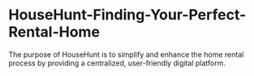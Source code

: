 # HouseHunt-Finding-Your-Perfect-Rental-Home
The purpose of HouseHunt is to simplify and enhance the home rental process by providing a centralized, user-friendly digital platform.
